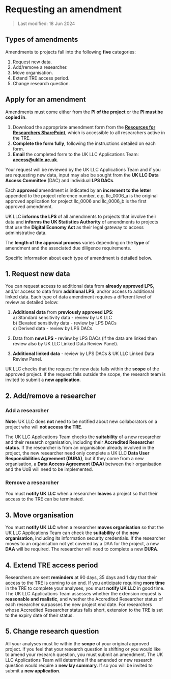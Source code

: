# Requesting an amendment
>Last modified: 18 Jun 2024

## Types of amendments
Amendments to projects fall into the following **five** categories:
1.	Request new data. 
2.	Add/remove a researcher. 
3.	Move organisation. 
4.	Extend TRE access period. 
5.	Change research question. 

## Apply for an amendment
Amendments must come either from the **PI of the project** or the **PI must be copied in**.
1. Download the appropriate amendment form from the [**Resources for Researchers SharePoint**](https://uob.sharepoint.com/teams/grp-UKLLCResourcesforResearchers/Shared%20Documents/Forms/AllItems.aspx?as=json&id=%2Fteams%2Fgrp%2DUKLLCResourcesforResearchers%2FShared%20Documents%2FGeneral&viewid=a09377b5%2Df072%2D4f89%2Db4d6%2De72a134bc7b8), which is accessible to all researchers active in the TRE.
2. **Complete the form fully**, following the instructions detailed on each form.
3. **Email** the completed form to the UK LLC Applications Team: [**access@ukllc.ac.uk**](mailto:access@ukllc.ac.uk). 

Your request will be reviewed by the UK LLC Applications Team and if you are requesting new data, input may also be sought from the **UK LLC Data Access Committee** (DAC) and individual **LPS DACs**.  

Each **approved** amendment is indicated by an **increment to the letter** appended to the project reference number, e.g. llc_0006_a is the original approved application for project llc_0006 and llc_0006_b is the first approved amendment.

UK LLC **informs the LPS** of all amendments to projects that involve their data and **informs the UK Statistics Authority** of amendments to projects that use the **Digital Economy Act** as their legal gateway to access administrative data.

The **length of the approval process** varies depending on the **type** of amendment and the associated due diligence requirements.

Specific information about each type of amendment is detailed below.

## 1. Request new data
You can request access to additional data from **already approved LPS**, and/or access to data from **additional LPS**, and/or access to additional linked data. Each type of data amendment requires a different level of review as detailed below:

1.	**Additional data** from **previously approved LPS**:  
a)	Standard sensitivity data - review by UK LLC  
b)	Elevated sensitivity data - review by LPS DACs  
c)	Derived data - review by LPS DACs.

2.	Data from **new LPS** - review by LPS DACs (if the data are linked then review also by UK LLC Linked Data Review Panel).  

3.	**Additional linked data** - review by LPS DACs & UK LLC Linked Data Review Panel.

UK LLC checks that the request for new data falls within the **scope** of the approved project. If the request falls outside the scope, the research team is invited to submit a **new application**.   
 
## 2. Add/remove a researcher
### Add a researcher
**Note**: UK LLC does **not** need to be notified about new collaborators on a project who will **not access the TRE**.   

The UK LLC Applications Team checks the **suitability** of a new researcher and their research organisation, including their **Accredited Researcher status**. If the researcher is from an organisation already involved in the project, the new researcher need only complete a UK LLC **Data User Responsibilities Agreement (DURA)**, but if they come from a new organisation, a **Data Access Agreement (DAA)** between their organisation and the UoB will need to be implemented. 

### Remove a researcher
You must **notify UK LLC** when a researcher **leaves** a project so that their access to the TRE can be terminated.

## 3. Move organisation
You must **notify UK LLC** when a researcher **moves organisation** so that the UK LLC Applications Team can check the **suitability** of the **new organisation**, including its information security credentials. If the researcher moves to an organisation not yet covered by a DAA for the project, a new **DAA** will be required. The researcher will need to complete a new **DURA**.

## 4. Extend TRE access period
Researchers are sent **reminders** at 90 days, 35 days and 1 day that their access to the TRE is coming to an end. If you anticipate requiring **more time** in the TRE to complete your analyses, you must **notify UK LLC** in good time. The UK LLC Applications Team assesses whether the extension request is **reasonable and realistic**, and whether the Accredited Researcher status of each researcher surpasses the new project end date. For researchers whose Accredited Researcher status falls short, extension to the TRE is set to the expiry date of their status. 

## 5. Change research question
All your analyses must lie within the **scope** of your original approved project. If you feel that your research question is shifting or you would like to amend your research question, you must submit an amendment. The UK LLC Applications Team will determine if the amended or new research question would require a **new lay summary**. If so you will be invited to submit a **new application**. 
